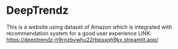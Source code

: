 # DeepTrendz
This is a website using dataset of Amazon which is integrated with recommendation system for a good user experience
LINK: https://deeptrendz-h9rnzbvwhu22rbpsxqh9kx.streamlit.app/
